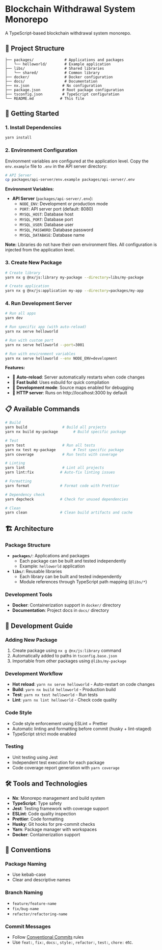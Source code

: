 # Blockchain Withdrawal System Monorepo

A TypeScript-based blockchain withdrawal system monorepo.

## 📁 Project Structure

```
├── packages/              # Applications and packages
│   └── helloworld/        # Example application
├── libs/                  # Shared libraries
│   └── shared/            # Common library
├── docker/                # Docker configuration
├── docs/                  # Documentation
├── nx.json               # Nx configuration
├── package.json          # Root package configuration
├── tsconfig.json         # TypeScript configuration
└── README.md            # This file
```

## 🚀 Getting Started

### 1. Install Dependencies
```bash
yarn install
```

### 2. Environment Configuration

Environment variables are configured at the application level. Copy the `env.example` file to `.env` in the API server directory:

```bash
# API Server
cp packages/api-server/env.example packages/api-server/.env
```

**Environment Variables:**

- **API Server** (`packages/api-server/.env`):
  - `NODE_ENV`: Development or production mode
  - `PORT`: API server port (default: 8080)
  - `MYSQL_HOST`: Database host
  - `MYSQL_PORT`: Database port
  - `MYSQL_USER`: Database user
  - `MYSQL_PASSWORD`: Database password
  - `MYSQL_DATABASE`: Database name

**Note:** Libraries do not have their own environment files. All configuration is injected from the application level.

### 3. Create New Package
```bash
# Create library
yarn nx g @nx/js:library my-package --directory=libs/my-package

# Create application
yarn nx g @nx/js:application my-app --directory=packages/my-app
```

### 4. Run Development Server
```bash
# Run all apps
yarn dev

# Run specific app (with auto-reload)
yarn nx serve helloworld

# Run with custom port
yarn nx serve helloworld --port=3001

# Run with environment variables
yarn nx serve helloworld --env NODE_ENV=development
```

**Features:**
- 🔄 **Auto-reload**: Server automatically restarts when code changes
- 🚀 **Fast build**: Uses esbuild for quick compilation
- 🔧 **Development mode**: Source maps enabled for debugging
- 📡 **HTTP server**: Runs on http://localhost:3000 by default

## 📋 Available Commands

```bash
# Build
yarn build                # Build all projects
yarn nx build my-package       # Build specific package

# Test
yarn test                 # Run all tests
yarn nx test my-package        # Test specific package
yarn coverage             # Run tests with coverage

# Linting
yarn lint                 # Lint all projects
yarn lint:fix            # Auto-fix linting issues

# Formatting
yarn format              # Format code with Prettier

# Dependency check
yarn depcheck            # Check for unused dependencies

# Clean
yarn clean               # Clean build artifacts and cache
```

## 🏗️ Architecture

### Package Structure
- **`packages/`**: Applications and packages
  - Each package can be built and tested independently
  - Example: `helloworld` application
- **`libs/`**: Reusable libraries
  - Each library can be built and tested independently
  - Module references through TypeScript path mapping (`@libs/*`)

### Development Tools
- **Docker**: Containerization support in `docker/` directory
- **Documentation**: Project docs in `docs/` directory

## 🔧 Development Guide

### Adding New Package
1. Create package using `nx g @nx/js:library` command
2. Automatically added to paths in `tsconfig.base.json`
3. Importable from other packages using `@libs/my-package`

### Development Workflow
- **Hot reload**: `yarn nx serve helloworld` - Auto-restart on code changes
- **Build**: `yarn nx build helloworld` - Production build
- **Test**: `yarn nx test helloworld` - Run tests
- **Lint**: `yarn nx lint helloworld` - Check code quality

### Code Style
- Code style enforcement using ESLint + Prettier
- Automatic linting and formatting before commit (husky + lint-staged)
- TypeScript strict mode enabled

### Testing
- Unit testing using Jest
- Independent test execution for each package
- Code coverage report generation with `yarn coverage`

## 🛠️ Tools and Technologies

- **Nx**: Monorepo management and build system
- **TypeScript**: Type safety
- **Jest**: Testing framework with coverage support
- **ESLint**: Code quality inspection
- **Prettier**: Code formatting
- **Husky**: Git hooks for pre-commit checks
- **Yarn**: Package manager with workspaces
- **Docker**: Containerization support

## 📝 Conventions

### Package Naming
- Use kebab-case
- Clear and descriptive names

### Branch Naming
- `feature/feature-name`
- `fix/bug-name`
- `refactor/refactoring-name`

### Commit Messages
- Follow [Conventional Commits](https://www.conventionalcommits.org/) rules
- Use `feat:`, `fix:`, `docs:`, `style:`, `refactor:`, `test:`, `chore:` etc.